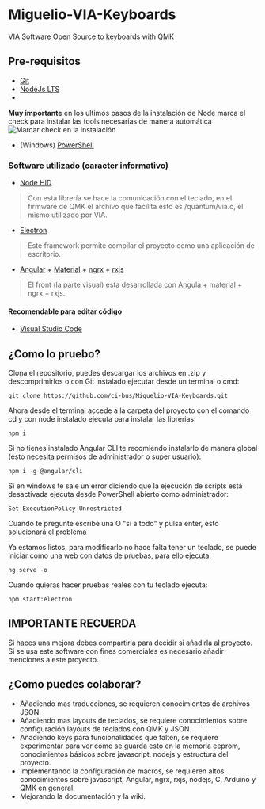 # Miguelio-VIA-Keyboards
VIA Software Open Source to keyboards with QMK

## Pre-requisitos
- [Git](https://git-scm.com/downloads)
- [NodeJs LTS](https://nodejs.org/en/)
- 
**Muy importante** en los ultimos pasos de la instalación de Node marca el check para instalar las tools necesarias de manera automática
![Marcar check en la instalación](https://github.com/ci-bus/Miguelio-VIA-Keyboards/blob/master/src/assets/Captura.PNG?raw=true)
- (Windows) [PowerShell](https://answers.microsoft.com/es-es/windows/forum/windows_10-windows_install-winpc/c%C3%B3mo-instalar-powershell-en-windows-10/eafc6661-a558-4309-a7b1-5f6fa5ecb750)

  
### Software utilizado (caracter informativo)
- [Node HID](https://github.com/node-hid/node-hid)
> Con esta librería se hace la comunicación con el teclado, en el firmware de QMK el archivo que facilita esto es /quantum/via.c, el mismo utilizado por VIA.
- [Electron](https://www.electronjs.org/)
> Este framework permite compilar el proyecto como una aplicación de escritorio.
- [Angular](https://angular.io/) + [Material](https://material.angular.io/) + [ngrx](https://ngrx.io/) + [rxjs](https://rxjs.dev/)
> El front (la parte visual) esta desarrollada con Angula + material + ngrx + rxjs.

#### Recomendable para editar código
- [Visual Studio Code](https://code.visualstudio.com/download)

## ¿Como lo pruebo?

Clona el repositorio, puedes descargar los archivos en .zip y descomprimirlos o con Git instalado ejecutar desde un terminal o cmd:
```
git clone https://github.com/ci-bus/Miguelio-VIA-Keyboards.git
```

Ahora desde el terminal accede a la carpeta del proyecto con el comando cd y con node instalado ejecuta para instalar las librerias:
```
npm i
```

Si no tienes instalado Angular CLI te recomiendo instalarlo de manera global (esto necesita permisos de administrador o super usuario):
```
npm i -g @angular/cli
```

Si en windows te sale un error diciendo que la ejecución de scripts está desactivada ejecuta desde PowerShell abierto como administrador:
```
Set-ExecutionPolicy Unrestricted
```
Cuando te pregunte escribe una O "si a todo" y pulsa enter, esto solucionará el problema


Ya estamos listos, para modificarlo no hace falta tener un teclado, se puede iniciar como una web con datos de pruebas, para ello ejecuta:
```
ng serve -o
```

Cuando quieras hacer pruebas reales con tu teclado ejecuta:
```
npm start:electron
```

## IMPORTANTE RECUERDA
Si haces una mejora debes compartirla para decidir si añadirla al proyecto.
Si se usa este software con fines comerciales es necesario añadir menciones a este proyecto.


## ¿Como puedes colaborar?
- Añadiendo mas traducciones, se requieren conocimientos de archivos JSON.
- Añadiendo mas layouts de teclados, se requiere conocimientos sobre configuración layouts de teclados con QMK y JSON.
- Añadiendo keys para funcionalidades que falten, se requiere experimentar para ver como se guarda esto en la memoria eeprom, conocimientos básicos sobre javascript, nodejs y estructura del proyecto.
- Implementando la configuración de macros, se requieren altos conocimientos sobre javascript, Angular, ngrx, rxjs, nodejs, C, Arduino y QMK en general.
- Mejorando la documentación y la wiki.



